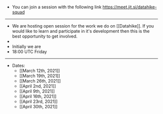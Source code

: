 - You can join a session with the following link https://meet.jit.si/datahike-squad
- ---
- We are hosting open session for the work we do on [[Datahike]]. If you would like to learn and participate in it's development then this is the best opportunity to get involved.
- 
- Initially we are 
- 18:00 UTC Friday
- ---
- Dates:
    - [[March 12th, 2021]]
    - [[March 19th, 2021]]
    - [[March 26th, 2021]]
    - [[April 2nd, 2021]]
    - [[April 9th, 2021]]
    - [[April 16th, 2021]]
    - [[April 23rd, 2021]]
    - [[April 30th, 2021]]

